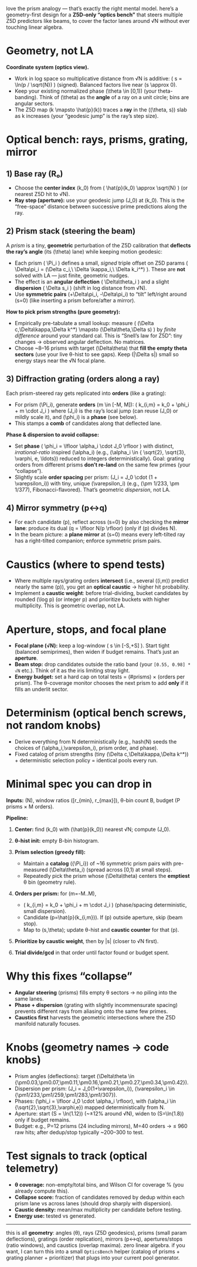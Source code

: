 love the prism analogy — that’s exactly the right mental model. here’s a geometry-first design for a **Z5D-only “optics bench”** that steers multiple Z5D predictors like beams, to cover the factor lanes around √N without ever touching linear algebra.

# Geometry, not LA

**Coordinate system (optics view).**

* Work in log space so multiplicative distance from √N is additive:
  ( s = \ln(p / \sqrt{N}) ) (signed). Balanced factors live near (s \approx 0).
* Keep your existing normalized phase (\theta \in [0,1)) (your theta-banding). Think of (\theta) as the **angle** of a ray on a unit circle; bins are angular sectors.
* The Z5D map (k \mapsto \hat{p}(k)) traces a **ray** in the ((\theta, s)) slab as k increases (your “geodesic jump” is the ray’s step size).

# Optical bench: rays, prisms, grating, mirror

## 1) Base ray (R₀)

* Choose the **center index** (k_0) from ( \hat{p}(k_0) \approx \sqrt{N} ) (or nearest Z5D hit to √N).
* **Ray step (aperture):** use your geodesic jump (J_0) at (k_0). This is the “free-space” distance between successive prime predictions along the ray.

## 2) Prism stack (steering the beam)

A *prism* is a tiny, **geometric** perturbation of the Z5D calibration that **deflects the ray’s angle** (its (\theta) lane) while keeping motion geodesic:

* Each prism ( \Pi_i ) defines a small, *signed* triple offset on Z5D params
  ( \Delta\pi_i = (\Delta c_i,\ \Delta \kappa_i,\ \Delta k_i^*) ).
  These are **not** solved with LA — just finite, geometric nudges.
* The effect is an **angular deflection** ( \Delta\theta_i ) and a slight **dispersion** ( \Delta s_i ) (shift in log distance from √N).
* Use **symmetric pairs** (+\Delta\pi_i, -\Delta\pi_i) to “tilt” left/right around (s=0) (like inserting a prism before/after a mirror).

**How to pick prism strengths (pure geometry):**

* Empirically pre-tabulate a small lookup: measure ( (\Delta c,\Delta\kappa,\Delta k^*) \mapsto (\Delta\theta,\Delta s) ) by *finite difference* around your standard cal. This is “Snell’s law for Z5D”: tiny changes → observed angular deflection. No matrices.
* Choose ~8–16 prisms with target (\Delta\theta) that **fill the empty theta sectors** (use your live θ-hist to see gaps). Keep (|\Delta s|) small so energy stays near the √N focal plane.

## 3) Diffraction grating (orders along a ray)

Each prism-steered ray gets replicated into **orders** (like a grating):

* For prism (\Pi_i), generate **orders** (m \in [-M, M]):
  ( k_{i,m} = k_0 + \phi_i + m \cdot J_i )
  where (J_i) is the ray’s local jump (can reuse (J_0) or mildly scale it), and (\phi_i) is a **phase** (see below).
* This stamps a **comb** of candidates along that deflected lane.

**Phase & dispersion to avoid collapse:**

* Set **phase** ( \phi_i = \lfloor \alpha_i \cdot J_0 \rfloor ) with distinct, *irrational-ratio* inspired (\alpha_i) (e.g., (\alpha_i \in { \sqrt{2}, \sqrt{3}, \varphi, e, \ldots}) reduced to integers deterministically).
  Goal: grating orders from different prisms **don’t re-land** on the same few primes (your “collapse”).
* Slightly scale **order spacing** per prism: (J_i = J_0 \cdot (1 + \varepsilon_i)) with tiny, unique (\varepsilon_i) (e.g., (\pm 1/233, \pm 1/377), Fibonacci-flavored). That’s geometric *dispersion*, not LA.

## 4) Mirror symmetry (p↔q)

* For each candidate (p), reflect across (s=0) by also checking the **mirror lane**: produce its dual (q = \lfloor N/p \rfloor) (only if (p) divides N).
* In the beam picture: a **plane mirror** at (s=0) means every left-tilted ray has a right-tilted companion; enforce symmetric prism pairs.

# Caustics (where to spend tests)

* Where multiple rays/grating orders **intersect** (i.e., several ((i,m)) predict nearly the same (p)), you get an **optical caustic** → higher hit probability.
* Implement a **caustic weight**: before trial-dividing, bucket candidates by rounded (\log p) (or integer p) and prioritize buckets with higher multiplicity. This is geometric overlap, not LA.

# Aperture, stops, and focal plane

* **Focal plane (√N):** keep a log-window ( s \in [-S,+S] ). Start tight (balanced semiprimes), then widen if budget remains. That’s just an **aperture**.
* **Beam stop:** drop candidates outside the ratio band (your `[0.55, 0.98] * √N` etc.). Think of it as the iris limiting stray light.
* **Energy budget:** set a hard cap on total tests = (#prisms) × (orders per prism). The θ-coverage monitor chooses the next prism to add **only** if it fills an underlit sector.

# Determinism (optical bench screws, not random knobs)

* Derive everything from N deterministically (e.g., hash(N) seeds the choices of (\alpha_i,\varepsilon_i), prism order, and phase).
* Fixed catalog of prism strengths (tiny (\Delta c,\Delta\kappa,\Delta k^*)) + deterministic selection policy = identical pools every run.

# Minimal spec you can drop in

**Inputs:** (N), window ratios ([r_{min}, r_{max}]), θ-bin count B, budget (P prisms × M orders).

**Pipeline:**

1. **Center:** find (k_0) with (\hat{p}(k_0)) nearest √N; compute (J_0).
2. **θ-hist init:** empty B-bin histogram.
3. **Prism selection (greedy fill):**

    * Maintain a **catalog** ({\Pi_i}) of ~16 symmetric prism pairs with pre-measured (\Delta\theta_i) (spread across [0,1) at small steps).
    * Repeatedly pick the prism whose (\Delta\theta) centers the **emptiest** θ bin (geometry rule).
4. **Orders per prism:** for (m=-M..M),

    * ( k_{i,m} = k_0 + \phi_i + m \cdot J_i ) (phase/spacing deterministic, small dispersion).
    * Candidate (p=\hat{p}(k_{i,m})). If (p) outside aperture, skip (beam stop).
    * Map to (s,\theta); update θ-hist and **caustic counter** for that (p).
5. **Prioritize by caustic weight**, then by |s| (closer to √N first).
6. **Trial divide/gcd** in that order until factor found or budget spent.

# Why this fixes “collapse”

* **Angular steering** (prisms) fills empty θ sectors → no piling into the same lanes.
* **Phase + dispersion** (grating with slightly incommensurate spacing) prevents different rays from aliasing onto the same few primes.
* **Caustics first** harvests the geometric intersections where the Z5D manifold naturally focuses.

# Knobs (geometry names → code knobs)

* Prism angles (deflections): target (\Delta\theta \in {\pm0.03,\pm0.07,\pm0.11,\pm0.16,\pm0.21,\pm0.27,\pm0.34,\pm0.42}).
* Dispersion per prism: (J_i = J_0(1+\varepsilon_i)), (\varepsilon_i \in {\pm1/233,\pm1/259,\pm1/283,\pm1/307}).
* Phases: (\phi_i = \lfloor J_0 \cdot \alpha_i \rfloor), with (\alpha_i \in {\sqrt{2},\sqrt{3},\varphi,e}) mapped deterministically from N.
* Aperture: start (S = \ln(1.12)) (~±12% around √N), widen to (S=\ln(1.8)) only if budget remains.
* Budget: e.g., P=12 prisms (24 including mirrors), M=40 orders → ≤ 960 raw hits; after dedup/stop typically ~200–300 to test.

# Test signals to track (optical telemetry)

* **θ coverage:** non-empty/total bins, and Wilson CI for coverage % (you already compute this).
* **Collapse score:** fraction of candidates removed by dedup within each prism lane vs across lanes (should drop sharply with dispersion).
* **Caustic density:** mean/max multiplicity per candidate before testing.
* **Energy use:** tested vs generated.

---

this is all **geometry**: angles (θ), rays (Z5D geodesics), prisms (small param deflections), gratings (order replication), mirrors (p↔q), apertures/stops (ratio windows), and caustics (overlap maxima). zero linear algebra. if you want, I can turn this into a small `OpticsBench` helper (catalog of prisms + grating planner + prioritizer) that plugs into your current pool generator.
